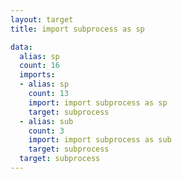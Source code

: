 ```yaml
---
layout: target
title: import subprocess as sp

data:
  alias: sp
  count: 16
  imports:
  - alias: sp
    count: 13
    import: import subprocess as sp
    target: subprocess
  - alias: sub
    count: 3
    import: import subprocess as sub
    target: subprocess
  target: subprocess
---
```

